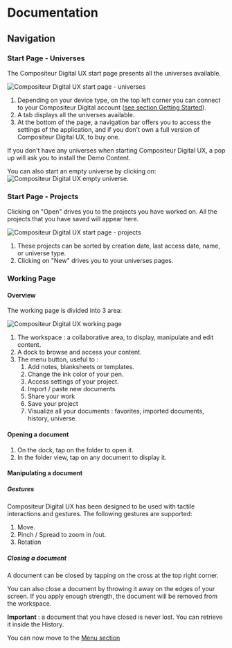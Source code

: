 # Documentation

## Navigation 

### Start Page - Universes

The Compositeur Digital UX start page presents all the universes available. 

![Compositeur Digital UX start page - universes](../../img/start-page-universes.jpg)

1. Depending on your device type, on the top left corner you can connect to your Compositeur Digital account ([see section Getting Started](../../index.md)).
1. A tab displays all the universes available. 
1. At the bottom of the page, a navigation bar offers you to access the settings of the application, and if you don't own a full version of Compositeur Digital UX, to buy one.

If you don't have any universes when starting Compositeur Digital UX, a pop up will ask you to install the Demo Content. 

You can also start an empty universe by clicking on:
![Compositeur Digital UX empty universe](../../img/empty-universe).

### Start Page - Projects

Clicking on "Open" drives you to the projects you have worked on. All the projects that you have saved will appear here.

![Compositeur Digital UX start page - projects](../../img/start-page-projects.jpg)

1. These projects can be sorted by creation date, last access date, name, or universe type.
2. Clicking on "New" drives you to your universes pages.

### Working Page

#### Overview

The working page is divided into 3 area:

![Compositeur Digital UX working page](../../img/working-page.jpg)

1. The workspace : a collaborative area, to display, manipulate and edit content.
1. A dock to browse and access your content.
1. The menu button, useful to : 
   1. Add notes, blanksheets or templates.
   1. Change the ink color of your pen.
   1. Access settings of your project.
   1. Import / paste new documents
   1. Share your work
   1. Save your project
   1. Visualize all your documents : favorites, imported documents, history, universe.
  
#### Opening a document

1. On the dock, tap on the folder to open it.
1. In the folder view, tap on any document to display it.

#### Manipulating a document

##### Gestures

Compositeur Digital UX has been designed to be used with tactile interactions and gestures.
The following gestures are supported:
1. Move.
1. Pinch / Spread to zoom in /out.
1. Rotation

##### Closing a document

A document can be closed by tapping on the cross at the top right corner.

You can also close a document by throwing it away on the edges of your screen. If you apply enough strength, the document will be removed from the workspace. 

**Important** : a document that you have closed is never lost. You can retrieve it inside the History.

You can now move to the [Menu section](menu.md) 













